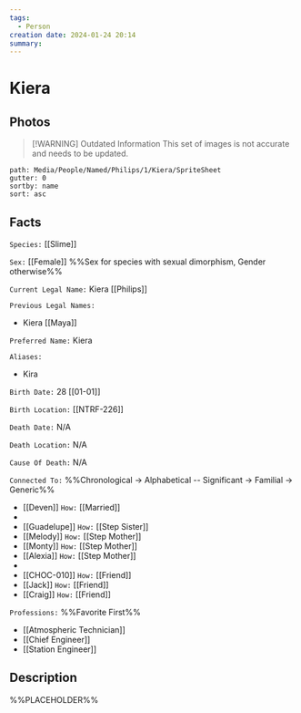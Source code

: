 ```yaml
---
tags:
  - Person
creation date: 2024-01-24 20:14
summary:
---
```

# Kiera

## Photos


> [!WARNING] Outdated Information
> This set of images is not accurate and needs to be updated.

```img-gallery
path: Media/People/Named/Philips/1/Kiera/SpriteSheet
gutter: 0
sortby: name
sort: asc
```

## Facts

`Species:` [[Slime]]

`Sex:` [[Female]] %%Sex for species with sexual dimorphism, Gender otherwise%%

`Current Legal Name:` Kiera [[Philips]]

`Previous Legal Names:`
- Kiera [[Maya]]

`Preferred Name:` Kiera

`Aliases:`
- Kira

`Birth Date:` 28 [[01-01]]

`Birth Location:` [[NTRF-226]]

`Death Date:` N/A

`Death Location:` N/A

`Cause Of Death:` N/A

`Connected To:` %%Chronological -> Alphabetical -- Significant -> Familial -> Generic%%
- [[Deven]] `How:` [[Married]]
- 
- [[Guadelupe]] `How:` [[Step Sister]]
- [[Melody]] `How:` [[Step Mother]]
- [[Monty]] `How:` [[Step Mother]]
- [[Alexia]] `How:` [[Step Mother]]
- 
- [[CHOC-010]] `How:` [[Friend]]
- [[Jack]] `How:` [[Friend]]
- [[Craig]] `How:` [[Friend]]

`Professions:` %%Favorite First%%
- [[Atmospheric Technician]]
- [[Chief Engineer]]
- [[Station Engineer]]

## Description

%%PLACEHOLDER%%
